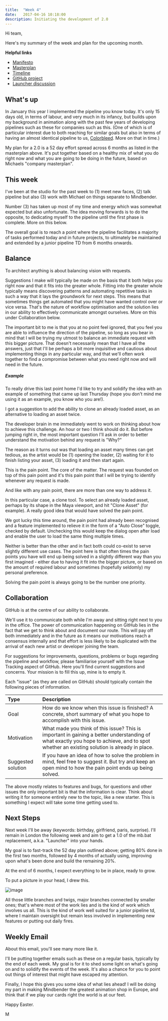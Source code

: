 ```yaml
---
title:  "Week 4"
date:   2017-04-16 10:18:00
description: Initiating the development of 2.0
---
```


Hi team,

Here's my summary of the week and plan for the upcoming month.

**Helpful links**

- [Manifesto](http://mindbender-studio.github.io)
- [Masterplan](https://docs.google.com/document/d/1P_g8hr7kPtFQXyoL-HYxUN823aFNdoXwJ7SxXc8t9SY/edit?usp=sharing)
- [Timeline](https://docs.google.com/spreadsheets/d/1nXX9BFIywFR-wsUT2-wbpvSL2qz71P9AO0GmghiodKM/edit?usp=sharing)
- [GitHub project](https://github.com/mindbender-studio)
- [Launcher discussion](https://github.com/mindbender-studio/core/issues/61)

## What's up

In January this year I implemented the pipeline you know today. It's only 15 days old, in terms of labour, and very much in its infancy, but builds upon my background in animation along with the past few years of developing pipelines such as these for companies such as this. (One of which is of particular interest due to both reaching for similar goals but also in terms of having an almost identical pipeline to us, [Colorbleed](http://www.colorbleed.nl/). More on that in time.)

My plan for a 2.0 is a 52 day effort spread across 6 months as listed in the masterplan above. It's put together based on a healthy mix of what you do right now and what you are going to be doing in the future, based on Michaels "company masterplan".

## This week

I've been at the studio for the past week to (1) meet new faces, (2) talk pipeline but also (3) work with Michael on things separate to Mindbender.

Number (3) has taken up most of my time and energy which was somewhat expected but also unfortunate. The idea moving forwards is to do the opposite, to dedicating myself to the pipeline until the first phase is complete. More on this below. 

The overall goal is to reach a point where the pipeline facilitates a majority of tasks performed today and in future projects, to ultimately be maintained and extended by a junior pipeline TD from 6 months onwards.

## Balance

To architect anything is about balancing vision with requests.

Suggestions I make will typically be made on the basis that it both helps you right now and that it fits into the greater whole. Fitting into the greater whole typically means discovering patterns and automating repetitive tasks in such a way that it lays the groundwork for next steps. This means that sometimes things get automated that you might have wanted control over or vice versa. That's the nature of workflow optimisation and the solution lies in our ability to effectively communicate amongst ourselves. More on this under Collaboration below.

The important bit to me is that you at no point feel ignored, that you feel you are able to influence the direction of the pipeline, so long as you bear in mind that I will be trying my utmost to balance an immediate request with this bigger picture. That doesn't necessarily mean that I have all the answers, just that I'll be perhaps a bit more inquisitive and cautious about implementing things in any particular way, and that we'll often work together to find a compromise between what you need right now and will need in the future.

##### Example

To really drive this last point home I'd like to try and solidify the idea with an example of something that came up last Thursday (hope you don't mind me using it as an example, you know who you are!).

I got a suggestion to add the ability to clone an already loaded asset, as an alternative to loading an asset twice.

The developer brain in me immediately went to work on thinking about how to achieve this challenge. An hour or two I think should do it. But before jumping right in, the most important question I'll ask in order to better understand the motivation behind any request is "Why?"

The reason as it turns out was that loading an asset many times can get tedious, as the artist would be (1) opening the loader, (2) waiting for it to finish listing your asset, (3) loading it and then start again.

This is the pain point. The core of the matter. The request was founded on top of this pain point and it's this pain point that I will be trying to identify whenever any request is made.

And like with any pain point, there are more than one way to address it.

In this particular case, a clone tool. To select an already loaded asset, perhaps by its shape in the Maya viewport, and hit "Clone Asset" (for example). A really good idea that would have solved the pain point.

We got lucky this time around, the pain point had already been recognised and a feature implemented to relieve it in the form of a "Auto Close" toggle, checked by default. Unchecking this would keep the dialog open after load and enable the user to load the same thing multiple times.

Neither is better than the other and in fact both could co-exist to serve slightly different use cases. The point here is that often times the pain points you have will end up being solved in a slightly different way than you first imagined - either due to having it fit into the bigger picture, or based on the amount of required labour and sometimes (hopefully seldomly) my personal preference.

Solving the pain point is always going to be the number one priority.

## Collaboration

GitHub is at the centre of our ability to collaborate.

We'll use it to communicate both while I'm away and sitting right next to you in the office. The power of communication happening on GitHub lies in the fact that we get to think about and document our route. This will pay off both immediately and in the future as it means our motivations reach a consensus internally and that effort is less likely to be duplicated with the arrival of each new artist or developer joining the team.

For suggestions for improvements, questions, problems or bugs regarding the pipeline and workflow, please familiarise yourself with the Issue Tracking aspect of GitHub. Here you'll find current suggestions and concerns. Your mission is to fill this up, mine is to empty it.

Each "issue" (as they are called on GitHub) should typically contain the following pieces of information.

| Type   | Description
|:----------|:-------------
| Goal   | How do we know when this issue is finished? A concrete, short summary of what you hope to accomplish with this issue.
| Motivation | What made you think of this issue? This is important in gaining a better understanding of what exactly you hope to achieve, and to spot whether an existing solution is already in place.
| Suggested solution | If you have an idea of how to solve the problem in mind, feel free to suggest it. But try and keep an open mind to how the pain point ends up being solved.

The above mostly relates to features and bugs, for questions and other issues the only important bit is that the information is clear. Think about writing it for someone entirely new to the topic, like a new starter. This is something I expect will take some time getting used to.

## Next Steps

Next week I'll be away (keywords: birthday, girlfriend, paris, surprise). I'll remain in London the following week and aim to get a 1.0 of the mb.bat replacement, a.k.a. "Launcher" into your hands.

My goal is to fast-track the 52 day plan outlined above; getting 80% done in the first two months, followed by 4 months of actually using, improving upon what's been done and build the remaining 20%.

At the end of 6 months, I expect everything to be in place, ready to grow.

To put a picture in your head, I drew this.

![image](https://cloud.githubusercontent.com/assets/2152766/25123401/1aa84322-2420-11e7-80b1-1736c7d5f646.png)

All those little branches and twigs, major branches connected by smaller ones; that's where most of the work lies and is the kind of work which involves us all. This is the kind of work well suited for a junior pipeline td, where I maintain oversight but remain less involved in implementing new features or putting out daily fires.

## Weekly Email

About this email, you'll see many more like it.

I'll be putting together emails such as these on a regular basis, typically by the end of each week. My goal is for it to shed some light on what's going on and to solidify the events of the week. It's also a chance for you to point out things of interest that might have escaped my attention.

Finally, I hope this gives you some idea of what lies ahead! I will be doing my part in making Mindbender the greatest animation shop in Europe, and think that if we play our cards right the world is at our feet.

Happy Easter.

M
